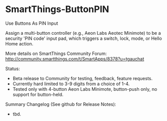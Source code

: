 SmartThings-ButtonPIN
=====================

Use Buttons As PIN Input

Assign a multi-button controller (e.g., Aeon Labs Aeotec Minimote) to be a security 'PIN code' input pad,
  which triggers a switch, lock, mode, or Hello Home action.

More details on SmartThings Community Forum:
    <http://community.smartthings.com/t/SmartApps/8378?u=tgauchat>

Status:
  - Beta release to Community for testing, feedback, feature requests.
  - Currently hard limited to 3-9 digits from a choice of 1-4.
  - Tested only with 4-button Aeon Labs Minimote, button-push only, no support for button-held.

Summary Changelog (See github for Release Notes):
  - tbd.